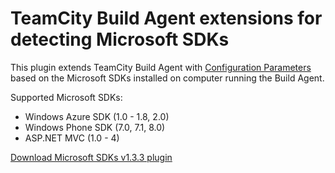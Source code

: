 TeamCity Build Agent extensions for detecting Microsoft SDKs
==============================================================

This plugin extends TeamCity Build Agent with [Configuration Parameters](http://confluence.jetbrains.net/display/TCD6/Configuration+and+Build+Parameters)
based on the Microsoft SDKs installed on computer running the Build Agent.

Supported Microsoft SDKs:

* Windows Azure SDK (1.0 - 1.8, 2.0)
* Windows Phone SDK (7.0, 7.1, 8.0)
* ASP.NET MVC (1.0 - 4)

[Download Microsoft SDKs v1.3.3 plugin](http://code.izsak.net/github/teamcity-microsoftsdks/teamcity-microsoftsdks-v1.3.3.zip)
